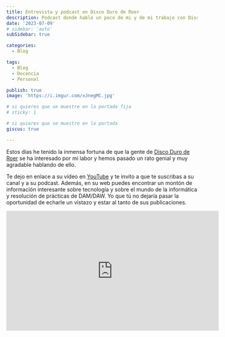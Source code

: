 ```yaml
---
title: Entrevista y podcast en Disco Duro de Roer
description: Podcast donde hablo un poco de mi y de mi trabajo con Disco Duro de Roer
date: '2023-07-09'
# sidebar: 'auto'
subSidebar: true

categories:
  - Blog

tags:
  - Blog
  - Docencia
  - Personal

publish: true
image: 'https://i.imgur.com/xJnegMC.jpg'

# si quieres que se muestre en la portada fija
# sticky: 1

# si quieres que se muestre en la portada
giscus: true 

---
```

Estos días he tenido la inmensa fortuna de que la gente de [Disco Duro de Roer](https://www.discoduroderoer.es/) se ha interesado por mi labor y hemos pasado un rato genial y muy agradable hablando de ello.

<!-- more -->

Te dejo en enlace a su vídeo en [YouTube](https://www.youtube.com/watch?v=uyACMK9G0RQ) y te invito a que te suscribas a su canal y a su podcast. Además, en su web puedes encontrar un montón de información interesante sobre tecnología y sobre el mundo de la informática y resolución de prácticas de DAM/DAW. Yo que tú no dejaría pasar la oportunidad de echarle un vistazo y estar al tanto de sus publicaciones.

<p style="text-align:center;">
<iframe width="560" height="315" src="https://www.youtube.com/embed/uyACMK9G0RQ?si=WnsDocQcBHA_AN8Z" title="YouTube video player" frameborder="0" allow="accelerometer; autoplay; clipboard-write; encrypted-media; gyroscope; picture-in-picture; web-share" allowfullscreen></iframe>
</p>